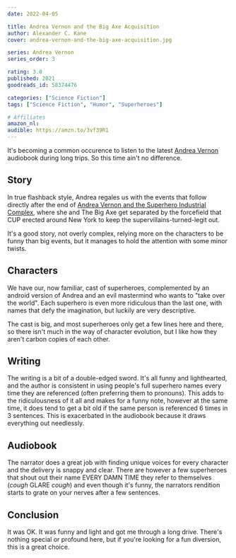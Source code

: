 ```yaml
---
date: 2022-04-05

title: Andrea Vernon and the Big Axe Acquisition
author: Alexander C. Kane
cover: andrea-vernon-and-the-big-axe-acquisition.jpg

series: Andrea Vernon
series_order: 3

rating: 3.0
published: 2021
goodreads_id: 58374476

categories: ["Science Fiction"]
tags: ["Science Fiction", "Humor", "Superheroes"]

# Affiliates
amazon_nl: 
audible: https://amzn.to/3vf39R1
---
```


It's becoming a common occurence to listen to the latest [Andrea Vernon](../_series/andrea-vernon.md) audiobook during long trips. So this time ain't no difference.

<!--more-->

## Story

In true flashback style, Andrea regales us with the events that follow directly after the end of [Andrea Vernon and the Superhero Industrial Complex](2019-09-05-Alexander-C-Kane---Andrea-Vernon-and-the-Superhero-Industrial-Complex.md), where she and The Big Axe get separated by the forcefield that CUP erected around New York to keep the supervillains-turned-legit out.

It's a good story, not overly complex, relying more on the characters to be funny than big events, but it manages to hold the attention with some minor twists.

## Characters

We have our, now familiar, cast of superheroes, complemented by an android version of Andrea and an evil mastermind who wants to "take over the world". Each superhero is even more ridiculous than the last one, with names that defy the imagination, but luckily are very descriptive.

The cast is big, and most superheroes only get a few lines here and there, so there isn't much in the way of character evolution, but I like how they aren't carbon copies of each other.

## Writing

The writing is a bit of a double-edged sword. It's all funny and lighthearted, and the author is consistent in using people's full superhero names every time they are referenced (often preferring them to pronouns). This adds to the ridiculousness of it all and makes for a funny note, however at the same time, it does tend to get a bit old if the same person is referenced 6 times in 3 sentences. This is exacerbated in the audiobook because it draws everything out needlessly.

## Audiobook

The narrator does a great job with finding unique voices for every character and the delivery is snappy and clear. There are however a few superheroes that shout out their name EVERY DAMN TIME they refer to themselves (*cough* GLARE *cough*) and even though it's funny, the narrators rendition starts to grate on your nerves after a few sentences.

## Conclusion

It was OK. It was funny and light and got me through a long drive. There's nothing special or profound here, but if you're looking for a fun diversion, this is a great choice.
